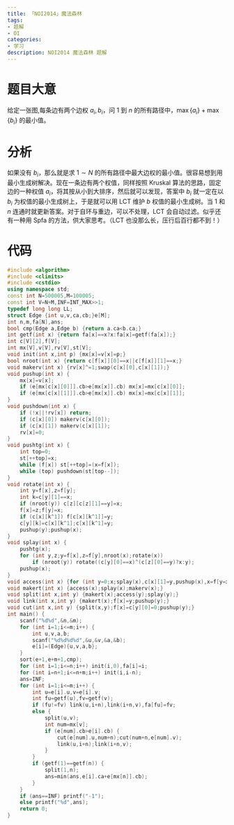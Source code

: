 ```yaml
---
title: 「NOI2014」魔法森林
tags:
- 题解
- OI
categories:
- 学习
description: NOI2014 魔法森林 题解
---
```


# 题目大意

给定一张图,每条边有两个边权 $a_i,b_i$，问 $1$ 到 $n$ 的所有路径中，$\max\lbrace a_i\rbrace+\max\lbrace b_i\rbrace$ 的最小值。

# 分析

如果没有 $b_i$，那么就是求 $1\sim N$ 的所有路径中最大边权的最小值。很容易想到用最小生成树解决。现在一条边有两个权值，同样按照 Kruskal 算法的思路，固定边的一种权值 $a_i$，将其按从小到大排序，然后就可以发现，答案中 $b_i$ 就一定在以 $b_i$ 为权值的最小生成树上，于是就可以用 LCT 维护 $b$ 权值的最小生成树。当 $1$ 和 $n$ 连通时就更新答案。对于自环与重边，可以不处理，LCT 会自动过滤。似乎还有一种用 Spfa 的方法，供大家思考。（LCT 也没那么长，压行后百行都不到！）

# 代码

```cpp
#include <algorithm>
#include <climits>
#include <cstdio>
using namespace std;
const int N=500005,M=100005;
const int V=N+M,INF=INT_MAX>>1;
typedef long long LL;
struct Edge {int u,v,ca,cb;}e[M];
int n,m,fa[N],ans;
bool cmp(Edge a,Edge b) {return a.ca<b.ca;}
int getf(int x) {return fa[x]==x?x:fa[x]=getf(fa[x]);}
int c[V][2],f[V];
int mx[V],v[V],rv[V],st[V];
void init(int x,int p) {mx[x]=v[x]=p;}
bool nroot(int x) {return c[f[x]][0]==x||c[f[x]][1]==x;}
void makerv(int x) {rv[x]^=1;swap(c[x][0],c[x][1]);}
void pushup(int x) {
	mx[x]=v[x];
	if (e[mx[c[x][0]]].cb>e[mx[x]].cb) mx[x]=mx[c[x][0]];
	if (e[mx[c[x][1]]].cb>e[mx[x]].cb) mx[x]=mx[c[x][1]];
}
void pushdown(int x) {
	if (!x||!rv[x]) return;
	if (c[x][0]) makerv(c[x][0]);
	if (c[x][1]) makerv(c[x][1]);
	rv[x]=0;
}
void pushtg(int x) {
	int top=0;
	st[++top]=x;
	while (f[x]) st[++top]=(x=f[x]);
	while (top) pushdown(st[top--]);
}
void rotate(int x) {
	int y=f[x],z=f[y];
	int k=c[y][1]==x;
	if (nroot(y)) c[z][c[z][1]==y]=x;
	f[x]=z;f[y]=x;
	if (c[x][k^1]) f[c[x][k^1]]=y;
	c[y][k]=c[x][k^1];c[x][k^1]=y;
	pushup(y);pushup(x);
}
void splay(int x) {
	pushtg(x);
	for (int y,z;y=f[x],z=f[y],nroot(x);rotate(x))
		if (nroot(y)) rotate((c[y][0]==x)^(c[z][0]==y)?x:y);
	pushup(x);
}
void access(int x) {for (int y=0;x;splay(x),c[x][1]=y,pushup(x),x=f[y=x]);}
void makert(int x) {access(x);splay(x);makerv(x);}
void split(int x,int y) {makert(x);access(y);splay(y);}
void link(int x,int y) {makert(x);f[x]=y;pushup(y);}
void cut(int x,int y) {split(x,y);f[x]=c[y][0]=0;pushup(y);}
int main() {
	scanf("%d%d",&n,&m);
	for (int i=1;i<=m;i++) {
		int u,v,a,b;
		scanf("%d%d%d%d",&u,&v,&a,&b);
		e[i]=(Edge){u,v,a,b};
	}
	sort(e+1,e+m+1,cmp);
	for (int i=1;i<=n;i++) init(i,0),fa[i]=i;
	for (int i=n+1;i<=n+m;i++) init(i,i-n);
	ans=INF;
	for (int i=1;i<=m;i++) {
		int u=e[i].u,v=e[i].v;
		int fu=getf(u),fv=getf(v);
		if (fu!=fv) link(u,i+n),link(i+n,v),fa[fu]=fv;
		else {
			split(u,v);
			int num=mx[v];
			if (e[num].cb>e[i].cb) {
				cut(e[num].u,num+n);cut(num+n,e[num].v);
				link(u,i+n);link(i+n,v);
			}
		}
		if (getf(1)==getf(n)) {
			split(1,n);
			ans=min(ans,e[i].ca+e[mx[n]].cb);
		}
	}
	if (ans==INF) printf("-1");
	else printf("%d",ans);
	return 0;
}
```

